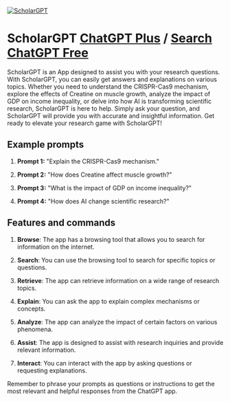 
[![ScholarGPT](https://files.oaiusercontent.com/file-ly1xe60fGWLm0DyBlLx3H7VO?se=2123-10-16T10%3A33%3A58Z&sp=r&sv=2021-08-06&sr=b&rscc=max-age%3D31536000%2C%20immutable&rscd=attachment%3B%20filename%3D27ea42ff-41ab-46e0-84b1-61354a929bb0.png&sig=vNmHqM7pRvsvMxnO3gvHL1NjH9m/EpAjFfDAe0MXuWM%3D)](https://chat.openai.com/g/g-3DGi2iLag-scholargpt)

# ScholarGPT [ChatGPT Plus](https://chat.openai.com/g/g-3DGi2iLag-scholargpt) / [Search ChatGPT Free](https://gptcall.net/index.html#/?search=ScholarGPT)

ScholarGPT is an App designed to assist you with your research questions. With ScholarGPT, you can easily get answers and explanations on various topics. Whether you need to understand the CRISPR-Cas9 mechanism, explore the effects of Creatine on muscle growth, analyze the impact of GDP on income inequality, or delve into how AI is transforming scientific research, ScholarGPT is here to help. Simply ask your question, and ScholarGPT will provide you with accurate and insightful information. Get ready to elevate your research game with ScholarGPT!

## Example prompts

1. **Prompt 1:** "Explain the CRISPR-Cas9 mechanism."

2. **Prompt 2:** "How does Creatine affect muscle growth?"

3. **Prompt 3:** "What is the impact of GDP on income inequality?"

4. **Prompt 4:** "How does AI change scientific research?"

## Features and commands

1. **Browse**: The app has a browsing tool that allows you to search for information on the internet.

2. **Search**: You can use the browsing tool to search for specific topics or questions.

3. **Retrieve**: The app can retrieve information on a wide range of research topics.

4. **Explain**: You can ask the app to explain complex mechanisms or concepts.

5. **Analyze**: The app can analyze the impact of certain factors on various phenomena.

6. **Assist**: The app is designed to assist with research inquiries and provide relevant information.

7. **Interact**: You can interact with the app by asking questions or requesting explanations.

Remember to phrase your prompts as questions or instructions to get the most relevant and helpful responses from the ChatGPT app.


